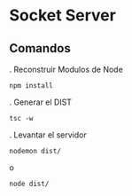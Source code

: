 # Socket Server

## Comandos

. Reconstruir Modulos de Node
```
npm install
```

. Generar el DIST
```
tsc -w
```

. Levantar el servidor
```
nodemon dist/
```
o
```
node dist/
```

